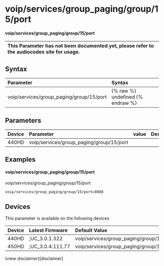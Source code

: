 ﻿---
description: voip/services/group_paging/group/15/port
search:
    keywords: ['voip','services','group_paging','group','15','port']
---

# voip/services/group_paging/group/15/port

#### voip/services/group_paging/group/15/port


| This Parameter has not been documented yet, please refer to the audiocodes site for usage.  |
| :--- |

## Syntax
| Parameter | Syntax |
| :--- | :--- |
|voip/services/group_paging/group/15/port | {% raw %} undefined {% endraw %} |

## Parameters
|Device|Parameter|value|Description|
|:---|:---|:---|:---|
| 440HD | voip/services/group_paging/group/15/port |  |  |

## Examples
#### voip/services/group_paging/group/15/port

voip/services/group_paging/group/15/port

```
voip/services/group_paging/group/15/port=8888
```

## Devices
This parameter is available on the following devices

| Device | Latest Firmware | Default Value |
|:---|:---|:---|
| 440HD | ;UC_3.0.1.322 | voip/services/group_paging/group/15/port=8888 
| 450HD | ;UC_3.0.4.111.77 | voip/services/group_paging/group/15/port=8888 

(view disclaimer)[disclaimer]

